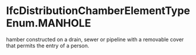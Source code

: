 IfcDistributionChamberElementTypeEnum.MANHOLE
=============================================
hamber constructed on a drain, sewer or pipeline with a removable cover that
permits the entry of a person.


